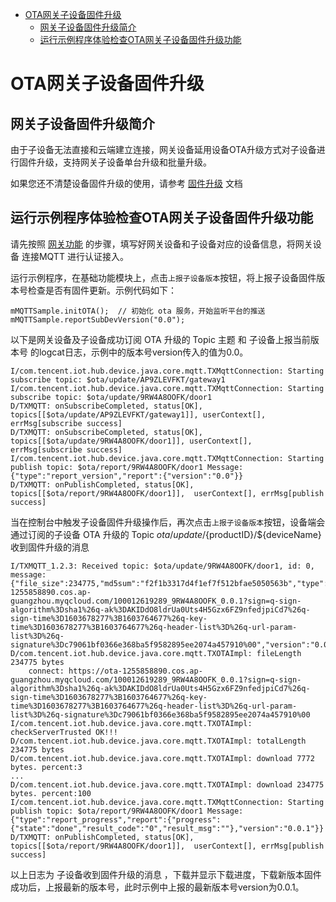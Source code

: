 * [OTA网关子设备固件升级](#OTA网关子设备固件升级)
  * [网关子设备固件升级简介](#网关子设备固件升级简介)
  * [运行示例程序体验检查OTA网关子设备固件升级功能](#运行示例程序体验检查OTA网关子设备固件升级功能)

# OTA网关子设备固件升级
## 网关子设备固件升级简介

由于子设备无法直接和云端建立连接，网关设备延用设备OTA升级方式对子设备进行固件升级，支持网关子设备单台升级和批量升级。

如果您还不清楚设备固件升级的使用，请参考 [固件升级](https://github.com/tencentyun/iot-device-java/blob/master/hub-device-android/docs/固件升级.md) 文档

## 运行示例程序体验检查OTA网关子设备固件升级功能

请先按照 [网关功能](https://github.com/tencentyun/iot-device-java/blob/master/hub-device-android/docs/基于TCP的MQTT设备接入.md) 的步骤，填写好网关设备和子设备对应的设备信息，将网关设备 连接MQTT 进行认证接入。

运行示例程序，在基础功能模块上，点击`上报子设备版本`按钮，将上报子设备固件版本号检查是否有固件更新。示例代码如下：
```
mMQTTSample.initOTA();  // 初始化 ota 服务，开始监听平台的推送
mMQTTSample.reportSubDevVersion("0.0"); 
```

以下是网关设备及子设备成功订阅 OTA 升级的 Topic 主题 和 子设备上报当前版本号 的logcat日志，示例中的版本号version传入的值为0.0。
```
I/com.tencent.iot.hub.device.java.core.mqtt.TXMqttConnection: Starting subscribe topic: $ota/update/AP9ZLEVFKT/gateway1
I/com.tencent.iot.hub.device.java.core.mqtt.TXMqttConnection: Starting subscribe topic: $ota/update/9RW4A8OOFK/door1
D/TXMQTT: onSubscribeCompleted, status[OK], topics[[$ota/update/AP9ZLEVFKT/gateway1]], userContext[], errMsg[subscribe success]
D/TXMQTT: onSubscribeCompleted, status[OK], topics[[$ota/update/9RW4A8OOFK/door1]], userContext[], errMsg[subscribe success]
I/com.tencent.iot.hub.device.java.core.mqtt.TXMqttConnection: Starting publish topic: $ota/report/9RW4A8OOFK/door1 Message: {"type":"report_version","report":{"version":"0.0"}}
D/TXMQTT: onPublishCompleted, status[OK], topics[[$ota/report/9RW4A8OOFK/door1]],  userContext[], errMsg[publish success]
```

当在控制台中触发子设备固件升级操作后，再次点击`上报子设备版本`按钮，设备端会通过订阅的子设备 OTA 升级的 Topic $ota/update/${productID}/${deviceName} 收到固件升级的消息

```
I/TXMQTT_1.2.3: Received topic: $ota/update/9RW4A8OOFK/door1, id: 0, message: {"file_size":234775,"md5sum":"f2f1b3317d4f1ef7f512bfae5050563b","type":"update_firmware","url":"https://ota-1255858890.cos.ap-guangzhou.myqcloud.com/100012619289_9RW4A8OOFK_0.0.1?sign=q-sign-algorithm%3Dsha1%26q-ak%3DAKIDdO8ldrUa0Uts4H5Gzx6FZ9nfedjpiCd7%26q-sign-time%3D1603678277%3B1603764677%26q-key-time%3D1603678277%3B1603764677%26q-header-list%3D%26q-url-param-list%3D%26q-signature%3Dc79061bf0366e368ba5f9582895ee2074a457910%00","version":"0.0.1"}
D/com.tencent.iot.hub.device.java.core.mqtt.TXOTAImpl: fileLength 234775 bytes
    connect: https://ota-1255858890.cos.ap-guangzhou.myqcloud.com/100012619289_9RW4A8OOFK_0.0.1?sign=q-sign-algorithm%3Dsha1%26q-ak%3DAKIDdO8ldrUa0Uts4H5Gzx6FZ9nfedjpiCd7%26q-sign-time%3D1603678277%3B1603764677%26q-key-time%3D1603678277%3B1603764677%26q-header-list%3D%26q-url-param-list%3D%26q-signature%3Dc79061bf0366e368ba5f9582895ee2074a457910%00
I/com.tencent.iot.hub.device.java.core.mqtt.TXOTAImpl: checkServerTrusted OK!!!
D/com.tencent.iot.hub.device.java.core.mqtt.TXOTAImpl: totalLength 234775 bytes
D/com.tencent.iot.hub.device.java.core.mqtt.TXOTAImpl: download 7772 bytes. percent:3
...
D/com.tencent.iot.hub.device.java.core.mqtt.TXOTAImpl: download 234775 bytes. percent:100
I/com.tencent.iot.hub.device.java.core.mqtt.TXMqttConnection: Starting publish topic: $ota/report/9RW4A8OOFK/door1 Message: {"type":"report_progress","report":{"progress":{"state":"done","result_code":"0","result_msg":""},"version":"0.0.1"}}
D/TXMQTT: onPublishCompleted, status[OK], topics[[$ota/report/9RW4A8OOFK/door1]],  userContext[], errMsg[publish success]
```
以上日志为 子设备收到固件升级的消息 ，下载并显示下载进度，下载新版本固件成功后，上报最新的版本号，此时示例中上报的最新版本号version为0.0.1。




